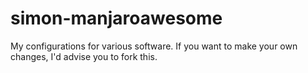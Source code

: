 # simon-manjaroawesome

My configurations for various software. If you want to make your own changes, I'd advise you to fork this.
